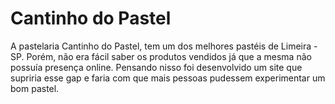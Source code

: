 # Cantinho do Pastel

A pastelaria Cantinho do Pastel, tem um dos melhores pastéis de Limeira - SP. Porém, não era fácil saber os produtos vendidos já que a mesma não possuía presença online. Pensando nisso foi desenvolvido um site que supriria esse gap e faria com que mais pessoas pudessem experimentar um bom pastel.
